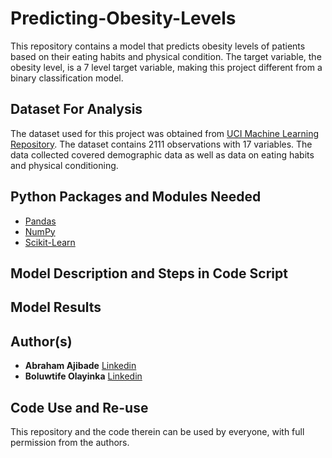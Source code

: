 # Predicting-Obesity-Levels
This repository contains a model that predicts obesity levels of patients based on their eating habits and physical condition. The target variable, the obesity level, is a 7 level target variable, making this project different from a binary classification model. 

## Dataset For Analysis
The dataset used for this project was obtained from [UCI Machine Learning Repository](https://archive-beta.ics.uci.edu/dataset/544). The dataset contains 2111 observations with 17 variables. The data collected covered  demographic data as well as data on eating habits and physical conditioning. 

## Python Packages and Modules Needed

- [Pandas](https://pandas.pydata.org/)
- [NumPy](https://numpy.org/)
- [Scikit-Learn](https://scikit-learn.org/)

## Model Description and Steps in Code Script

## Model Results

## Author(s)
- **Abraham Ajibade** [Linkedin](https://www.linkedin.com/in/abraham-ajibade-759772117)
- **Boluwtife Olayinka** [Linkedin](https://www.linkedin.com/in/ajibade-bolu/)

## Code Use and Re-use
This repository and the code therein can be used by everyone, with full permission from the authors. 
